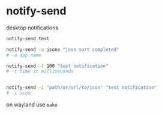# notify-send

desktop notifications

```bash
notify-send test

notify-send -a jsons "json sort completed"
# -a app name

notify-send -t 100 "test notification"
# -t time in milliseconds


notify-send -i "path/or/url/to/icon" "test notification"
# -i icon

```

on wayland use `mako`

